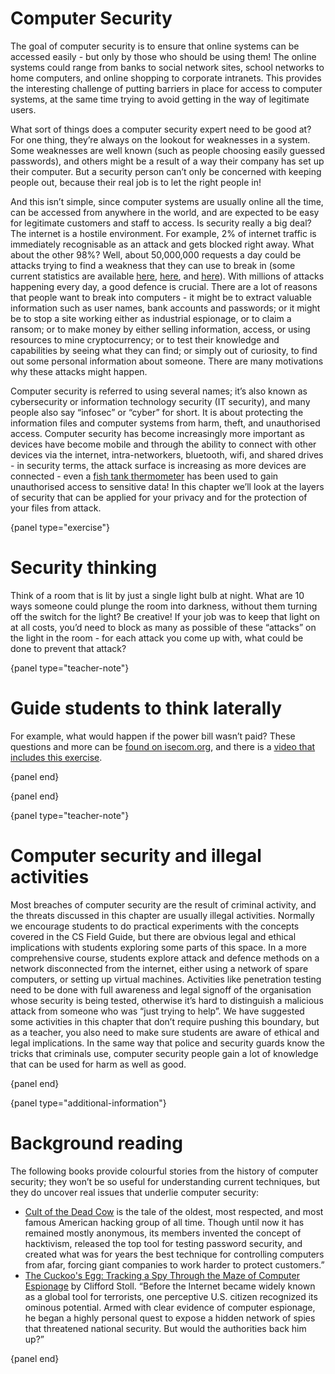 # Computer Security

The goal of computer security is to ensure that online systems can be accessed easily - but only by those who should be using them!
The online systems could range from banks to social network sites, school networks to home computers, and online shopping to corporate intranets.
This provides the interesting challenge of putting barriers in place for access to computer systems, at the same time trying to avoid getting in the way of legitimate users.

What sort of things does a computer security expert need to be good at?
For one thing, they’re always on the lookout for weaknesses in a system.
Some weaknesses are well known (such as people choosing easily guessed passwords), and others might be a result of a way their company has set up their computer.
But a security person can’t only be concerned with keeping people out, because their real job is to let the right people in!

And this isn’t simple, since computer systems are usually online all the time, can be accessed from anywhere in the world, and are expected to be easy for legitimate customers and staff to access.
Is security really a big deal?
The internet is a hostile environment.
For example, 2% of internet traffic is immediately recognisable as an attack and gets blocked right away.
What about the other 98%?
Well, about 50,000,000 requests a day could be attacks trying to find a weakness that they can use to break in (some current statistics are available [here](https://www.akamai.com/internet-station/cyber-attacks/state-of-the-internet-report/web-attack-visualization), [here](https://www.imperva.com/cyber-threat-index/), and [here](https://cybermap.kaspersky.com/stats)).
With millions of attacks happening every day, a good defence is crucial.
There are a lot of reasons that people want to break into computers - it might be to extract valuable information such as user names, bank accounts and passwords; or it might be to stop a site working either as industrial espionage, or to claim a ransom; or to make money by either selling information, access, or using resources to mine cryptocurrency; or to test their knowledge and capabilities by seeing what they can find; or simply out of curiosity, to find out some personal information about someone.
There are many motivations why these attacks might happen.

Computer security is referred to using several names; it’s also known as cybersecurity or information technology security (IT security), and many people also say “infosec” or “cyber” for short.
It is about protecting the information files and computer systems from harm, theft, and unauthorised access.
Computer security has become increasingly more important as devices have become mobile and through the ability to connect with other devices via the internet, intra-networkers, bluetooth, wifi, and shared drives - in security terms, the attack surface is increasing as more devices are connected - even a [fish tank thermometer](https://www.washingtonpost.com/news/innovations/wp/2017/07/21/how-a-fish-tank-helped-hack-a-casino/) has been used to gain unauthorised access to sensitive data!
In this chapter we’ll look at the layers of security that can be applied for your privacy and for the protection of your files from attack.

{panel type="exercise"}

# Security thinking

Think of a room that is lit by just a single light bulb at night.
What are 10 ways someone could plunge the room into darkness, without them turning off the switch for the light?
Be creative!
If your job was to keep that light on at all costs, you’d need to block as many as possible of these “attacks” on the light in the room - for each attack you come up with, what could be done to prevent that attack?

{panel type="teacher-note"}

# Guide students to think laterally

For example, what would happen if the power bill wasn’t paid?
These questions and more can be [found on isecom.org](https://www.isecom.org/jat.pdf), and there is a [video that includes this exercise](https://youtu.be/VeG5tE5rS6g?t=1281).

{panel end}

{panel end}

{panel type="teacher-note"}

# Computer security and illegal activities

Most breaches of computer security are the result of criminal activity, and the threats discussed in this chapter are usually illegal activities.
Normally we encourage students to do practical experiments with the concepts covered in the CS Field Guide, but there are obvious legal and ethical implications with students exploring some parts of this space.
In a more comprehensive course, students explore attack and defence methods on a network disconnected from the internet, either using a network of spare computers, or setting up virtual machines.
Activities like penetration testing need to be done with full awareness and legal signoff of the organisation whose security is being tested, otherwise it’s hard to distinguish a malicious attack from someone who was “just trying to help”.
We have suggested some activities in this chapter that don’t require pushing this boundary, but as a teacher, you also need to make sure students are aware of ethical and legal implications.
In the same way that police and security guards know the tricks that criminals use, computer security people gain a lot of knowledge that can be used for harm as well as good.

{panel end}


{panel type="additional-information"}

# Background reading

The following books provide colourful stories from the history of computer security; they won’t be so useful for understanding current techniques, but they do uncover real issues that underlie computer security:

- [Cult of the Dead Cow](https://www.goodreads.com/book/show/42283862-cult-of-the-dead-cow) is the tale of the oldest, most respected, and most famous American hacking group of all time.
Though until now it has remained mostly anonymous, its members invented the concept of hacktivism, released the top tool for testing password security, and created what was for years the best technique for controlling computers from afar, forcing giant companies to work harder to protect customers.”
- [The Cuckoo's Egg: Tracking a Spy Through the Maze of Computer Espionage](https://www.goodreads.com/book/show/18154.The_Cuckoo_s_Egg)
by Clifford Stoll. “Before the Internet became widely known as a global tool for terrorists, one perceptive U.S. citizen recognized its ominous potential. Armed with clear evidence of computer espionage, he began a highly personal quest to expose a hidden network of spies that threatened national security. But would the authorities back him up?”

{panel end}
